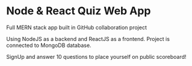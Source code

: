 # Node & React Quiz Web App

Full MERN stack app built in GitHub collaboration project

Using NodeJS as a backend and ReactJS as a frontend. Project is connected to MongoDB database.

SignUp and answer 10 questions to place yourself on public scoreboard!

